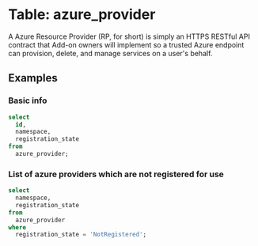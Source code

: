 # Table: azure_provider

A Azure Resource Provider (RP, for short) is simply an HTTPS RESTful API contract that Add-on owners will implement so a trusted Azure endpoint can provision, delete, and manage services on a user's behalf.

## Examples

### Basic info

```sql
select
  id,
  namespace,
  registration_state
from
  azure_provider;
```

### List of azure providers which are not registered for use

```sql
select
  namespace,
  registration_state
from
  azure_provider
where
  registration_state = 'NotRegistered';
```
